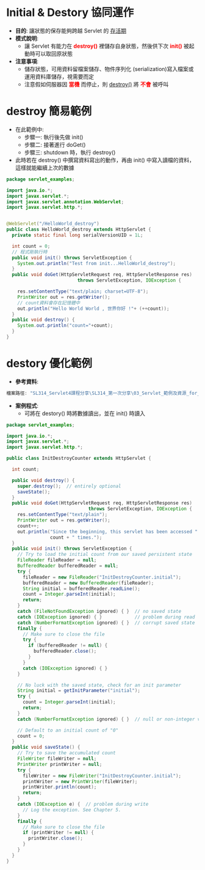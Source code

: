 # Initial & Destory 協同運作

- **目的**: 讓狀態的保存能夠跨越 Servlet 的 <u>存活期</u>
- **模式說明**:
  - 讓 Servlet 有能力在 **<span style='color:red;'>destroy()</span>** 裡儲存自身狀態，然後供下次 **<span style='color:red;'>init()</span>** 被起動時可以取回原狀態
- **注意事項**:
  - 儲存狀態，可用資料留檔案儲存、物件序列化 (serialization)寫入檔案或運用資料庫儲存，視需要而定
  - 注意假如伺服器因 **<span style='color:red;'>當機</span>** 而停止，則 [destroy()](./../03.環境準備/01.設定Tomcat.md#s2) 將 **<span style='color:red;'>不會</span>** 被呼叫

# destroy 簡易範例

- 在此範例中:
  - 步驟一: 執行後先做 init()
  - 步驟二: 接著進行 doGet()
  - 步驟三: shutdown 時，執行 destroy()
- 此時若在 destroy() 中撰寫資料寫出的動作，再由 init() 中寫入讀檔的資料，這樣就能繼續上次的數據

```java
package servlet_examples;

import java.io.*;
import javax.servlet.*;
import javax.servlet.annotation.WebServlet;
import javax.servlet.http.*;


@WebServlet("/HelloWorld_destroy")
public class HelloWorld_destroy extends HttpServlet {
  private static final long serialVersionUID = 1L;

  int count = 0;
  // 程式剛執行時
  public void init() throws ServletException {
    System.out.println("Test from init...HelloWorld_destroy");
  }
  public void doGet(HttpServletRequest req, HttpServletResponse res)
                          throws ServletException, IOException {

    res.setContentType("text/plain; charset=UTF-8");
    PrintWriter out = res.getWriter();
    // count資料會存在記憶體中
    out.println("Hello World World , 世界你好 !"+ (++count));
  }
  public void destroy() {
    System.out.println("count="+count);
  }
}
```

# destory 優化範例

- **參考資料**:

```cs
檔案路徑: "SL314_Servlet4課程分享\SL314_第一次分享\03_Servlet_範例及資源_for_Eclipse_WTP\SL314.war"
```

- **案例程式**:
  - 可將在 destory() 時將數據讀出，並在 init() 時讀入

```java
package servlet_examples;

import java.io.*;
import javax.servlet.*;
import javax.servlet.http.*;

public class InitDestroyCounter extends HttpServlet {

  int count;

  public void destroy() {
    super.destroy();  // entirely optional
    saveState();
  }
  public void doGet(HttpServletRequest req, HttpServletResponse res)
                              throws ServletException, IOException {
    res.setContentType("text/plain");
    PrintWriter out = res.getWriter();
    count++;
    out.println("Since the beginning, this servlet has been accessed " +
                count + " times.");
  }
  public void init() throws ServletException {
    // Try to load the initial count from our saved persistent state
    FileReader fileReader = null;
    BufferedReader bufferedReader = null;
    try {
      fileReader = new FileReader("InitDestroyCounter.initial");
      bufferedReader = new BufferedReader(fileReader);
      String initial = bufferedReader.readLine();
      count = Integer.parseInt(initial);
      return;
    }
    catch (FileNotFoundException ignored) { }  // no saved state
    catch (IOException ignored) { }            // problem during read
    catch (NumberFormatException ignored) { }  // corrupt saved state
    finally {
      // Make sure to close the file
      try {
        if (bufferedReader != null) {
          bufferedReader.close();
        }
      }
      catch (IOException ignored) { }
    }

    // No luck with the saved state, check for an init parameter
    String initial = getInitParameter("initial");
    try {
      count = Integer.parseInt(initial);
      return;
    }
    catch (NumberFormatException ignored) { }  // null or non-integer value

    // Default to an initial count of "0"
    count = 0;
  }
  public void saveState() {
    // Try to save the accumulated count
    FileWriter fileWriter = null;
    PrintWriter printWriter = null;
    try {
      fileWriter = new FileWriter("InitDestroyCounter.initial");
      printWriter = new PrintWriter(fileWriter);
      printWriter.println(count);
      return;
    }
    catch (IOException e) {  // problem during write
      // Log the exception. See Chapter 5.
    }
    finally {
      // Make sure to close the file
      if (printWriter != null) {
        printWriter.close();
      }
    }
  }
}
```
